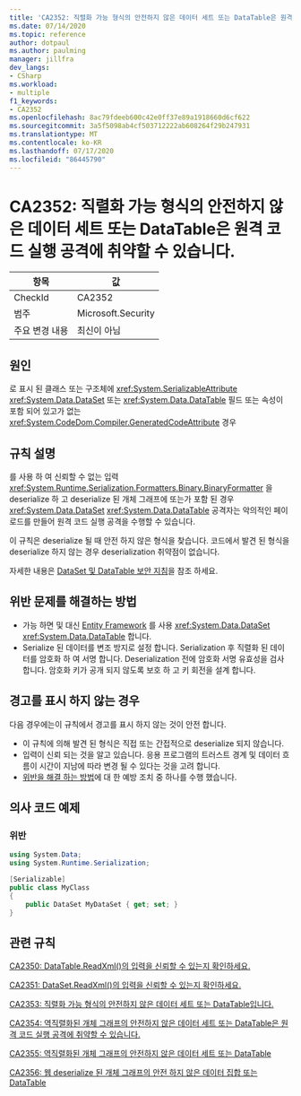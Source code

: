 ```yaml
---
title: 'CA2352: 직렬화 가능 형식의 안전하지 않은 데이터 세트 또는 DataTable은 원격 코드 실행 공격에 취약할 수 있습니다.'
ms.date: 07/14/2020
ms.topic: reference
author: dotpaul
ms.author: paulming
manager: jillfra
dev_langs:
- CSharp
ms.workload:
- multiple
f1_keywords:
- CA2352
ms.openlocfilehash: 8ac79fdeeb600c42e0ff37e89a1918660d6cf622
ms.sourcegitcommit: 3a5f5098ab4cf503712222ab608264f29b247931
ms.translationtype: MT
ms.contentlocale: ko-KR
ms.lasthandoff: 07/17/2020
ms.locfileid: "86445790"
---
```

# <a name="ca2352-unsafe-dataset-or-datatable-in-serializable-type-can-be-vulnerable-to-remote-code-execution-attacks"></a>CA2352: 직렬화 가능 형식의 안전하지 않은 데이터 세트 또는 DataTable은 원격 코드 실행 공격에 취약할 수 있습니다.

|항목|값|
|-|-|
|CheckId|CA2352|
|범주|Microsoft.Security|
|주요 변경 내용|최신이 아님|

## <a name="cause"></a>원인

로 표시 된 클래스 또는 구조체에 <xref:System.SerializableAttribute> <xref:System.Data.DataSet> 또는 <xref:System.Data.DataTable> 필드 또는 속성이 포함 되어 있고가 없는 <xref:System.CodeDom.Compiler.GeneratedCodeAttribute> 경우

## <a name="rule-description"></a>규칙 설명

를 사용 하 여 신뢰할 수 없는 입력 <xref:System.Runtime.Serialization.Formatters.Binary.BinaryFormatter> 을 deserialize 하 고 deserialize 된 개체 그래프에 또는가 포함 된 경우 <xref:System.Data.DataSet> <xref:System.Data.DataTable> 공격자는 악의적인 페이로드를 만들어 원격 코드 실행 공격을 수행할 수 있습니다.

이 규칙은 deserialize 될 때 안전 하지 않은 형식을 찾습니다. 코드에서 발견 된 형식을 deserialize 하지 않는 경우 deserialization 취약점이 없습니다.

자세한 내용은 [DataSet 및 DataTable 보안 지침](https://go.microsoft.com/fwlink/?linkid=2132227)을 참조 하세요.

## <a name="how-to-fix-violations"></a>위반 문제를 해결하는 방법

- 가능 하면 및 대신 [Entity Framework](https://docs.microsoft.com/ef/) 를 사용 <xref:System.Data.DataSet> <xref:System.Data.DataTable> 합니다.
- Serialize 된 데이터를 변조 방지로 설정 합니다. Serialization 후 직렬화 된 데이터를 암호화 하 여 서명 합니다. Deserialization 전에 암호화 서명 유효성을 검사 합니다. 암호화 키가 공개 되지 않도록 보호 하 고 키 회전을 설계 합니다.

## <a name="when-to-suppress-warnings"></a>경고를 표시 하지 않는 경우

다음 경우에는이 규칙에서 경고를 표시 하지 않는 것이 안전 합니다.
- 이 규칙에 의해 발견 된 형식은 직접 또는 간접적으로 deserialize 되지 않습니다.
- 입력이 신뢰 되는 것을 알고 있습니다. 응용 프로그램의 트러스트 경계 및 데이터 흐름이 시간이 지남에 따라 변경 될 수 있다는 것을 고려 합니다.
- [위반을 해결 하는 방법](#how-to-fix-violations)에 대 한 예방 조치 중 하나를 수행 했습니다.

## <a name="pseudo-code-examples"></a>의사 코드 예제

### <a name="violation"></a>위반

```csharp
using System.Data;
using System.Runtime.Serialization;

[Serializable]
public class MyClass
{
    public DataSet MyDataSet { get; set; }
}
```

## <a name="related-rules"></a>관련 규칙

[CA2350: DataTable.ReadXml()의 입력을 신뢰할 수 있는지 확인하세요.](ca2350.md)

[CA2351: DataSet.ReadXml()의 입력을 신뢰할 수 있는지 확인하세요.](ca2351.md)

[CA2353: 직렬화 가능 형식의 안전하지 않은 데이터 세트 또는 DataTable입니다.](ca2353.md)

[CA2354: 역직렬화된 개체 그래프의 안전하지 않은 데이터 세트 또는 DataTable은 원격 코드 실행 공격에 취약할 수 있습니다.](ca2354.md)

[CA2355: 역직렬화된 개체 그래프의 안전하지 않은 데이터 세트 또는 DataTable](ca2355.md)

[CA2356: 웹 deserialize 된 개체 그래프의 안전 하지 않은 데이터 집합 또는 DataTable](ca2356.md)
